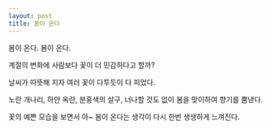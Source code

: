 ```yaml
---
layout: post
title: 봄이 온다
---
```




봄이 온다. 봄이 온다. 

[](http://www.hanfengblog.com.cn../images/p4040776.jpg)

계절의 변화에 사람보다 꽃이 더 민감하다고 할까? 

날씨가 따뜻해 지자 여러 꽃이 다투듯이 다 피었다.  

[](http://www.hanfengblog.com.cn../images/p4040772.jpg)

노란 개나리, 하얀 옥란,  분홍색의 살구, 너나할 것도 없이 봄을 맞이하여 향기를 뿜낸다.

꽃의 예쁜 모습을 보면서 아~ 봄이 온다는 생각이 다시 한번 생생하게 느껴진다. 
